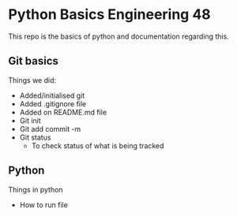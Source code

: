 # Python Basics Engineering 48

This repo is the basics of python and documentation regarding this.

## Git basics
Things we did:
- Added/initialised git
- Added .gitignore file
- Added on README.md file
- Git init
- Git add commit -m
- Git status
    - To check status of what is being tracked

## Python
Things in python
- How to run file 